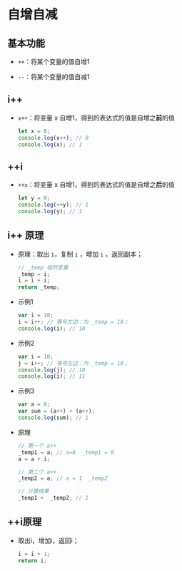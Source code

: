 # 自增自减

## 基本功能

+ `++`：将某个变量的值自增1

+ `--`：将某个变量的值自减1

## i++

+ `x++`：将变量 x 自增1，得到的表达式的值是自增之**前**的值

    ```js
    let x = 0;
    console.log(x++); // 0
    console.log(x); // 1
    ```

## ++i

+ `++x`：将变量 x 自增1，得到的表达式的值是自增之**后**的值

    ```js
    let y = 0;
    console.log(++y); // 1
    console.log(y); // 1
    ```

## i++ 原理

+ 原理：取出 `i`，复制 `i` ，增加 `i` ，返回副本；

    ```js
    // _temp 临时变量
    _temp = i;
    i = i + i;
    return _temp;
    ```

+ 示例1

    ```js
    var i = 10;
    i = i++; // 等号左边：为 _temp = 10；
    console.log(i); // 10
    ```

+ 示例2

    ```js
    var i = 10;
    j = i++; // 等号左边：为 _temp = 10；
    console.log(j); // 10
    console.log(i); // 11
    ```

+ 示例3

    ```js
    var a = 0;
    var sum = (a++) + (a++);
    console.log(sum); // 1
    ```

+ 原理

    ```js
    // 第一个 a++
    _temp1 = a; // a=0  _temp1 = 0
    a = a + i;

    // 第二个 a++
    _temp2 = a; // a = 1  _temp2

    // 计算结果
    _temp1 +  _temp2; // 1
    ```

## ++i原理

+ 取出i，增加i，返回i；

    ```js
    i = i + 1;
    return i;
    ```
